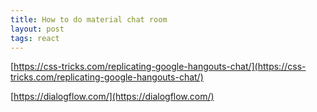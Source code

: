 ```yaml
---
title: How to do material chat room
layout: post
tags: react
---
```


[https://css-tricks.com/replicating-google-hangouts-chat/](https://css-tricks.com/replicating-google-hangouts-chat/)

[https://dialogflow.com/](https://dialogflow.com/)